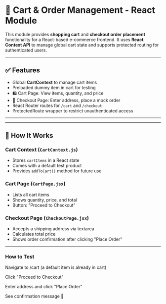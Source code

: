 # 🛒 Cart & Order Management - React Module

This module provides **shopping cart** and **checkout order placement** functionality for a React-based e-commerce frontend. It uses **React Context API** to manage global cart state and supports protected routing for authenticated users.

---

## ✅ Features

- Global **CartContext** to manage cart items
- Preloaded dummy item in cart for testing
- 🛍️ Cart Page: View items, quantity, and price
- 🧾 Checkout Page: Enter address, place a mock order
- React Router routes for `/cart` and `/checkout`
- ProtectedRoute wrapper to restrict unauthenticated access

---


---

## 🧠 How It Works

### Cart Context (`CartContext.js`)
- Stores `cartItems` in a React state
- Comes with a default test product
- Provides `addToCart()` method for future use

### Cart Page (`CartPage.jsx`)
- Lists all cart items
- Shows quantity, price, and total
- Button: "Proceed to Checkout"

### Checkout Page (`CheckoutPage.jsx`)
- Accepts a shipping address via textarea
- Calculates total price
- Shows order confirmation after clicking "Place Order"

---
### How to Test
Navigate to /cart (a default item is already in cart)

Click "Proceed to Checkout"

Enter address and click "Place Order"

See confirmation message 🎉


